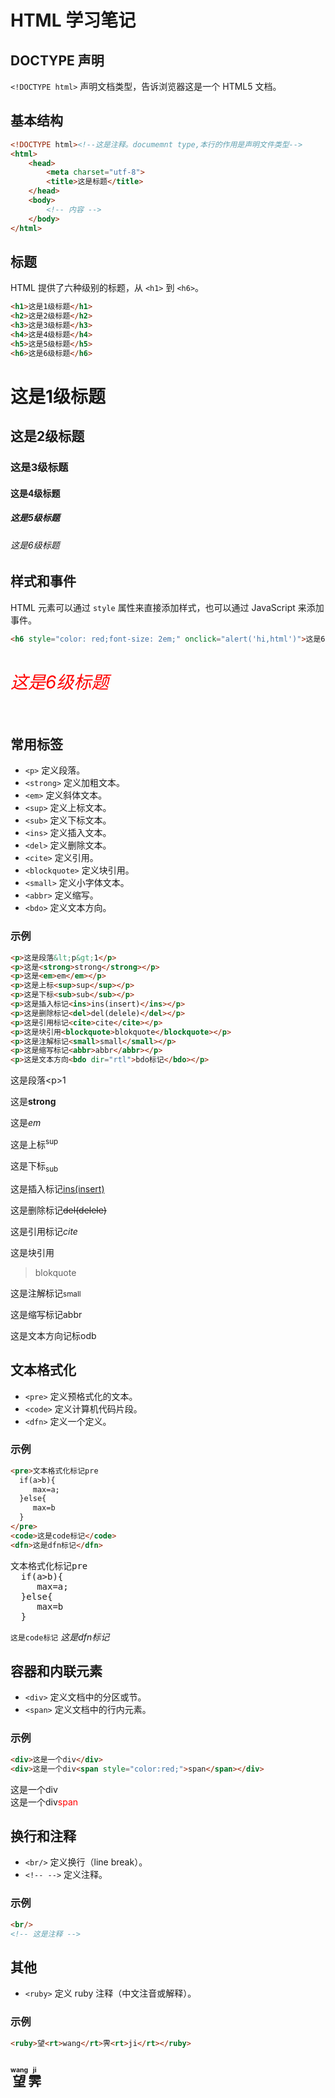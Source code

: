 # HTML 学习笔记
## DOCTYPE 声明
`<!DOCTYPE html>` 声明文档类型，告诉浏览器这是一个 HTML5 文档。
## 基本结构
```html
<!DOCTYPE html><!--这是注释。documemnt type,本行的作用是声明文件类型-->
<html>
    <head>
        <meta charset="utf-8">
        <title>这是标题</title>
    </head>
    <body>
        <!-- 内容 -->
    </body>
</html>
```
## 标题
HTML 提供了六种级别的标题，从 `<h1>` 到 `<h6>`。
```html
<h1>这是1级标题</h1>
<h2>这是2级标题</h2>
<h3>这是3级标题</h3>
<h4>这是4级标题</h4>
<h5>这是5级标题</h5>
<h6>这是6级标题</h6>
```
<h1>这是1级标题</h1>
<h2>这是2级标题</h2>
<h3>这是3级标题</h3>
<h4>这是4级标题</h4>
<h5>这是5级标题</h5>
<h6>这是6级标题</h6>

## 样式和事件
HTML 元素可以通过 `style` 属性来直接添加样式，也可以通过 JavaScript 来添加事件。
```html
<h6 style="color: red;font-size: 2em;" onclick="alert('hi,html')">这是6级标题</h6>
```
<h6 style="color: red;font-size: 2em;" onclick="alert('hi,html')">这是6级标题</h6>

## 常用标签
- `<p>` 定义段落。
- `<strong>` 定义加粗文本。
- `<em>` 定义斜体文本。
- `<sup>` 定义上标文本。
- `<sub>` 定义下标文本。
- `<ins>` 定义插入文本。
- `<del>` 定义删除文本。
- `<cite>` 定义引用。
- `<blockquote>` 定义块引用。
- `<small>` 定义小字体文本。
- `<abbr>` 定义缩写。
- `<bdo>` 定义文本方向。

### 示例
```html
<p>这是段落&lt;p&gt;1</p>
<p>这是<strong>strong</strong></p>
<p>这是<em>em</em></p>
<p>这是上标<sup>sup</sup></p>
<p>这是下标<sub>sub</sub></p>
<p>这是插入标记<ins>ins(insert)</ins></p>
<p>这是删除标记<del>del(delele)</del></p>
<p>这是引用标记<cite>cite</cite></p>
<p>这是块引用<blockquote>blokquote</blockquote></p>
<p>这是注解标记<small>small</small></p>
<p>这是缩写标记<abbr>abbr</abbr></p>
<p>这是文本方向<bdo dir="rtl">bdo标记</bdo></p>
```
<p>这是段落&lt;p&gt;1</p>
<p>这是<strong>strong</strong></p>
<p>这是<em>em</em></p>
<p>这是上标<sup>sup</sup></p>
<p>这是下标<sub>sub</sub></p>
<p>这是插入标记<ins>ins(insert)</ins></p>
<p>这是删除标记<del>del(delele)</del></p>
<p>这是引用标记<cite>cite</cite></p>
<p>这是块引用<blockquote>blokquote</blockquote></p>
<p>这是注解标记<small>small</small></p>
<p>这是缩写标记<abbr>abbr</abbr></p>
<p>这是文本方向<bdo dir="rtl">bdo标记</bdo></p>

## 文本格式化
- `<pre>` 定义预格式化的文本。
- `<code>` 定义计算机代码片段。
- `<dfn>` 定义一个定义。

### 示例
```html
<pre>文本格式化标记pre
  if(a>b){
     max=a;
  }else{
     max=b
  }
</pre>
<code>这是code标记</code>
<dfn>这是dfn标记</dfn>
```
<pre>文本格式化标记pre
  if(a>b){
     max=a;
  }else{
     max=b
  }
</pre>
<code>这是code标记</code>
<dfn>这是dfn标记</dfn>

## 容器和内联元素
- `<div>` 定义文档中的分区或节。
- `<span>` 定义文档中的行内元素。

### 示例
```html
<div>这是一个div</div>
<div>这是一个div<span style="color:red;">span</span></div>
```
<div>这是一个div</div>
<div>这是一个div<span style="color:red;">span</span></div>

## 换行和注释
- `<br/>` 定义换行（line break）。
- `<!-- -->` 定义注释。

### 示例
```html
<br/>
<!-- 这是注释 -->
```
## 其他
- `<ruby>` 定义 ruby 注释（中文注音或解释）。

### 示例
```html
<ruby>望<rt>wang</rt>霁<rt>ji</rt></ruby>
```
<ruby>望<rt>wang</rt>霁<rt>ji</rt></ruby>
---
